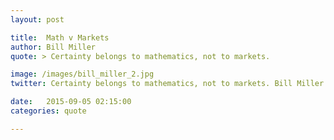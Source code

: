 ```yaml
---
layout: post

title:  Math v Markets
author: Bill Miller
quote: > Certainty belongs to mathematics, not to markets.

image: /images/bill_miller_2.jpg
twitter: Certainty belongs to mathematics, not to markets. Bill Miller http://quotes.stockflare.com/

date:   2015-09-05 02:15:00
categories: quote

---
```


